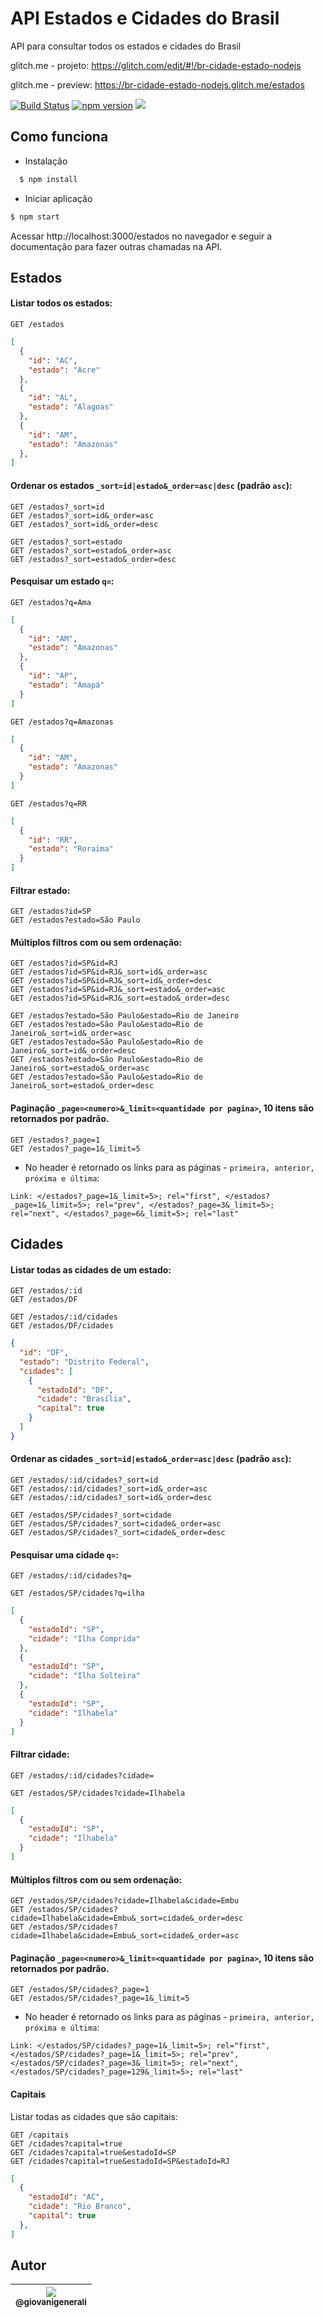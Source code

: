 # API Estados e Cidades do Brasil

API para consultar todos os estados e cidades do Brasil

glitch.me - projeto:
https://glitch.com/edit/#!/br-cidade-estado-nodejs

glitch.me - preview:
https://br-cidade-estado-nodejs.glitch.me/estados


[![Build Status](https://travis-ci.org/wgenial/br-cidades-estados-nodejs.svg?branch=master)](https://travis-ci.org/wgenial/br-cidades-estados-nodejs)
[![npm version](https://badge.fury.io/js/br-cidades-estados-nodejs.svg)](https://badge.fury.io/js/br-cidades-estados-nodejs)
[<img src="https://img.shields.io/github/license/mashape/apistatus.svg">](https://github.com/wgenial/br-cidades-estados-nodejs/blob/master/LICENSE)

## Como funciona

  * Instalação
  
  ```bash
    $ npm install
  ```

  * Iniciar aplicação

  ```bash
  $ npm start
  ```
  Acessar http://localhost:3000/estados no navegador e seguir a documentação para fazer outras chamadas na API.

## Estados

#### Listar todos os estados:

  ```
  GET /estados
  ```

  ```json
  [
    {
      "id": "AC",
      "estado": "Acre"
    },
    {
      "id": "AL",
      "estado": "Alagoas"
    },
    {
      "id": "AM",
      "estado": "Amazonas"
    },
  ]
  ```

#### Ordenar os estados `_sort=id|estado&_order=asc|desc` (padrão `asc`):
  
  ```
  GET /estados?_sort=id
  GET /estados?_sort=id&_order=asc
  GET /estados?_sort=id&_order=desc

  GET /estados?_sort=estado
  GET /estados?_sort=estado&_order=asc
  GET /estados?_sort=estado&_order=desc
  ```

#### Pesquisar um estado `q=`:

  ```
  GET /estados?q=Ama
  ```

  ```json
  [
    {
      "id": "AM",
      "estado": "Amazonas"
    },
    {
      "id": "AP",
      "estado": "Amapá"
    }
  ]
  ```

  ```
  GET /estados?q=Amazonas
  ```

  ```json
  [
    {
      "id": "AM",
      "estado": "Amazonas"
    }
  ]
  ```

  ````
  GET /estados?q=RR
  ````

  ```json
  [
    {
      "id": "RR",
      "estado": "Roraima"
    }
  ]
  ```

#### Filtrar estado:

  ```
  GET /estados?id=SP
  GET /estados?estado=São Paulo
  ```

#### Múltiplos filtros com ou sem ordenação:

  ```
  GET /estados?id=SP&id=RJ
  GET /estados?id=SP&id=RJ&_sort=id&_order=asc
  GET /estados?id=SP&id=RJ&_sort=id&_order=desc
  GET /estados?id=SP&id=RJ&_sort=estado&_order=asc
  GET /estados?id=SP&id=RJ&_sort=estado&_order=desc

  GET /estados?estado=São Paulo&estado=Rio de Janeiro
  GET /estados?estado=São Paulo&estado=Rio de Janeiro&_sort=id&_order=asc
  GET /estados?estado=São Paulo&estado=Rio de Janeiro&_sort=id&_order=desc
  GET /estados?estado=São Paulo&estado=Rio de Janeiro&_sort=estado&_order=asc
  GET /estados?estado=São Paulo&estado=Rio de Janeiro&_sort=estado&_order=desc
  ```

#### Paginação `_page=<numero>&_limit=<quantidade por pagina>`, 10 itens são retornados por padrão.

  ```
  GET /estados?_page=1
  GET /estados?_page=1&_limit=5
  ```

  * No header é retornado os links para as páginas - `primeira, anterior, próxima e última`:

  ```
  Link: </estados?_page=1&_limit=5>; rel="first", </estados?_page=1&_limit=5>; rel="prev", </estados?_page=3&_limit=5>; rel="next", </estados?_page=6&_limit=5>; rel="last"
  ```

## Cidades

#### Listar todas as cidades de um estado:

  ```
  GET /estados/:id
  GET /estados/DF

  GET /estados/:id/cidades
  GET /estados/DF/cidades
  ```

  ```json
  {
    "id": "DF",
    "estado": "Distrito Federal",
    "cidades": [
      {
        "estadoId": "DF",
        "cidade": "Brasília",
        "capital": true
      }
    ]
  }
  ```

#### Ordenar as cidades `_sort=id|estado&_order=asc|desc` (padrão `asc`):
  
  ```
  GET /estados/:id/cidades?_sort=id
  GET /estados/:id/cidades?_sort=id&_order=asc
  GET /estados/:id/cidades?_sort=id&_order=desc

  GET /estados/SP/cidades?_sort=cidade
  GET /estados/SP/cidades?_sort=cidade&_order=asc
  GET /estados/SP/cidades?_sort=cidade&_order=desc
  ```

#### Pesquisar uma cidade `q=`:

  ```
  GET /estados/:id/cidades?q=

  GET /estados/SP/cidades?q=ilha
  ```

  ```json
  [
    {
      "estadoId": "SP",
      "cidade": "Ilha Comprida"
    },
    {
      "estadoId": "SP",
      "cidade": "Ilha Solteira"
    },
    {
      "estadoId": "SP",
      "cidade": "Ilhabela"
    }
  ]
  ```


#### Filtrar cidade:

  ```
  GET /estados/:id/cidades?cidade=

  GET /estados/SP/cidades?cidade=Ilhabela
  ```

  ```json
  [
    {
      "estadoId": "SP",
      "cidade": "Ilhabela"
    }
  ]
  ```


#### Múltiplos filtros com ou sem ordenação:

  ```
  GET /estados/SP/cidades?cidade=Ilhabela&cidade=Embu
  GET /estados/SP/cidades?cidade=Ilhabela&cidade=Embu&_sort=cidade&_order=desc
  GET /estados/SP/cidades?cidade=Ilhabela&cidade=Embu&_sort=cidade&_order=asc
  ```
  

#### Paginação `_page=<numero>&_limit=<quantidade por pagina>`, 10 itens são retornados por padrão.

  ```
  GET /estados/SP/cidades?_page=1
  GET /estados/SP/cidades?_page=1&_limit=5
  ```

  * No header é retornado os links para as páginas - `primeira, anterior, próxima e última`:

  ```
  Link: </estados/SP/cidades?_page=1&_limit=5>; rel="first", </estados/SP/cidades?_page=1&_limit=5>; rel="prev", </estados/SP/cidades?_page=3&_limit=5>; rel="next", </estados/SP/cidades?_page=129&_limit=5>; rel="last"

  ```

#### Capitais

Listar todas as cidades que são capitais:

```
GET /capitais
GET /cidades?capital=true
GET /cidades?capital=true&estadoId=SP
GET /cidades?capital=true&estadoId=SP&estadoId=RJ
```

```json
[
  {
    "estadoId": "AC",
    "cidade": "Rio Branco",
    "capital": true
  },
]
```

## Autor
| [<img src="https://avatars0.githubusercontent.com/u/41435?v=4&s=120"><br><sub>@giovanigenerali</sub>](https://github.com/giovanigenerali) |
| :---: |
